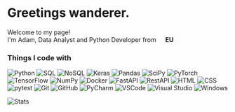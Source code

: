 <h1>Greetings wanderer.</h1>


<p>Welcome to my page! </br> I'm Adam, Data Analyst and Python Developer from <img src="https://img.shields.io/badge/Planet_Earth-0077BE.svg?style=flat&logo=earth&logoColor=white" width="13"/> <b>EU</b></p>
<h3>Things I code with</h3>
<p> 
  <img alt="Python" src="https://img.shields.io/badge/Python-14354C?style=for-the-badge&logo=python&logoColor=white" />
    
  <img alt="SQL" src="https://img.shields.io/badge/SQL-Database-blue?style=for-the-badge&logo=mysql&logoColor=white" />
  <img alt="NoSQL" src="https://img.shields.io/badge/NoSQL-316192?style=for-the-badge&logo=nosql&logoColor=white" />

  <img alt="Keras" src="https://img.shields.io/badge/Keras-%23D00000.svg?style=flat&logo=keras&logoColor=white" />
  <img alt="Pandas" src="https://img.shields.io/badge/pandas-%23150458.svg?style=flat&logo=pandas&logoColor=white" />
  <img alt="SciPy" src="https://img.shields.io/badge/SciPy-%230C55A5.svg?style=flat&logo=scipy&logoColor=%white" />
  <img alt="PyTorch" src="https://img.shields.io/badge/PyTorch-%23EE4C2C.svg?style=flat&logo=pytorch&logoColor=white" />
  <img alt="TensorFlow" src="https://img.shields.io/badge/TensorFlow-%23FF6F00.svg?style=flat&logo=tensorflow&logoColor=white" />
  <img alt="NumPy" src="https://img.shields.io/badge/NumPy-%23013243.svg?style=flat&logo=numpy&logoColor=white" />

  <img alt="Docker" src="https://img.shields.io/badge/docker-%230db7ed.svg?style=for-the-badge&logo=docker&logoColor=white" />
  
  <img alt="FastAPI" src="https://img.shields.io/badge/FastAPI-005571?style=for-the-badge&logo=fastapi" />
  <img alt="RestAPI" src="https://img.shields.io/badge/REST-02569B.svg?style=flat&logo=rest&logoColor=white" />
  <img alt="HTML" src="https://img.shields.io/badge/HTML-%23E34F26.svg?style=flat&logo=html5&logoColor=white" />
  <img alt="CSS" src="https://img.shields.io/badge/CSS-%231572B6.svg?style=flat&logo=css3&logoColor=white" />
  
  <img alt="pytest" src="https://img.shields.io/badge/pytest-%230A9EDC.svg?style=flat&logo=pytest&logoColor=white" />
  
  <img alt="Git" src="https://img.shields.io/badge/GIT-E44C30?style=for-the-badge&logo=git&logoColor=white" />
  <img alt="GitHub" src="https://img.shields.io/badge/github-%23121011.svg?style=for-the-badge&logo=github&logoColor=white" />
  
  <img alt="PyCharm" src="https://img.shields.io/badge/PyCharm-000000.svg?&style=for-the-badge&logo=PyCharm&logoColor=white" />
  <img alt="VSCode" src="https://img.shields.io/badge/Visual_Studio_Code-0078d7.svg?style=flat&logo=visual-studio-code&logoColor=white" />
  <img alt="Visual Studio" src="https://img.shields.io/badge/Visual_Studio-5C2D91.svg?style=flat&logo=visual-studio&logoColor=white" />

  <img alt="Windows" src="https://img.shields.io/badge/Windows-0078D6?style=for-the-badge&logo=windows&logoColor=white" />
</p>

<p>
  <img alt="Stats" src="https://github-readme-stats.vercel.app/api/top-langs/?username=Adam-Rix&theme=purple" />
</p>
